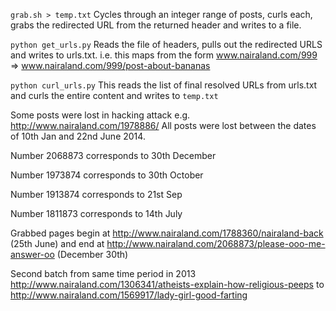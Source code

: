 ```grab.sh > temp.txt``` Cycles through an integer range of posts, curls each, grabs the redirected URL from the returned header and writes to a file.

```python get_urls.py``` Reads the file of headers, pulls out the redirected URLS and writes to urls.txt. i.e. this maps from the form www.nairaland.com/999 => www.nairaland.com/999/post-about-bananas

```python curl_urls.py``` This reads the list of final resolved URLs from urls.txt and curls the entire content and writes to ```temp.txt```   

Some posts were lost in hacking attack e.g. http://www.nairaland.com/1978886/ All posts were lost between the dates of 10th Jan and 22nd June 2014.

Number 2068873 corresponds to 30th December   

Number 1973874 corresponds to 30th October  

Number 1913874 corresponds to 21st Sep  

Number 1811873 corresponds to 14th July


Grabbed pages begin at http://www.nairaland.com/1788360/nairaland-back (25th June) and end at http://www.nairaland.com/2068873/please-ooo-me-answer-oo (December 30th)


Second batch from same time period in 2013 http://www.nairaland.com/1306341/atheists-explain-how-religious-peeps to http://www.nairaland.com/1569917/lady-girl-good-farting
